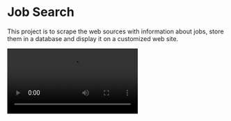 # Job Search

This project is to scrape the web sources with information about jobs, store them in a database and display it on a customized web site.

![](img/Recording.mp4)
